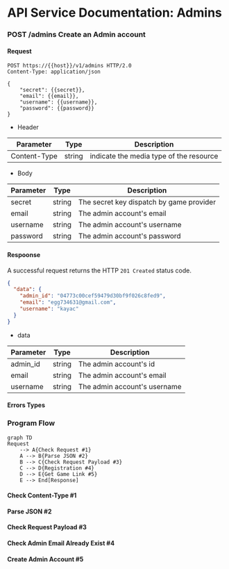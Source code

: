 # API Service Documentation: Admins

### POST /admins Create an Admin account

#### Request

```http
POST https://{{host}}/v1/admins HTTP/2.0
Content-Type: application/json

{
    "secret": {{secret}},
    "email": {{email}},
    "username": {{username}},
    "password": {{password}}
}
```

- Header

| Parameter    | Type   | Description                             |
| ------------ | ------ | --------------------------------------- |
| Content-Type | string | indicate the media type of the resource |

- Body

| Parameter | Type   | Description                              |
| --------- | ------ | ---------------------------------------- |
| secret    | string | The secret key dispatch by game provider |
| email     | string | The admin account's email                |
| username  | string | The admin account's username             |
| password  | string | The admin account's password             |

#### Respoonse

A successful request returns the HTTP `201 Created` status code.

```json
{
  "data": {
    "admin_id": "04773c00cef59479d30bf9f026c8fed9",
    "email": "egg734631@gmail.com",
    "username": "kayac"
  }
}
```

- data

| Parameter | Type   | Description                  |
| --------- | ------ | ---------------------------- |
| admin_id  | string | The admin account's id       |
| email     | string | The admin account's email    |
| username  | string | The admin account's username |

#### Errors Types

### Program Flow

```mermaid
graph TD
Request
    --> A{Check Request #1}
    A --> B{Parse JSON #2}
    B --> C{Check Request Payload #3}
    C --> D{Registration #4}
    D --> E{Get Game Link #5}
    E --> End[Response]
```

#### Check Content-Type #1

#### Parse JSON #2

#### Check Request Payload #3

#### Check Admin Email Already Exist #4

#### Create Admin Account #5

